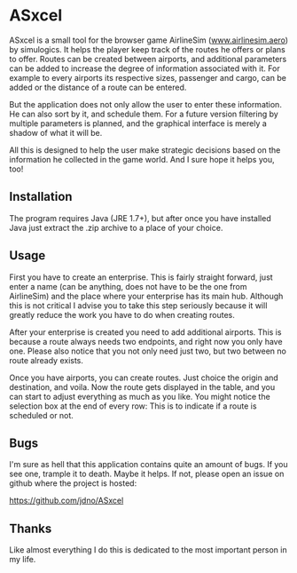 ASxcel
======

ASxcel is a small tool for the browser game AirlineSim (www.airlinesim.aero) by simulogics. It
helps the player keep track of the routes he offers or plans to offer. Routes can be created
between airports, and additional parameters can be added to increase the degree of information
associated with it. For example to every airports its respective sizes, passenger and cargo, can
be added or the distance of a route can be entered.

But the application does not only allow the user to enter these information. He can also sort by
it, and schedule them. For a future version filtering by multiple parameters is planned, and the
graphical interface is merely a shadow of what it will be.

All this is designed to help the user make strategic decisions based on the information he collected
in the game world. And I sure hope it helps you, too!

Installation
------------

The program requires Java (JRE 1.7+), but after once you have installed Java just extract the .zip
archive to a place of your choice.

Usage
-----

First you have to create an enterprise. This is fairly straight forward, just enter a name (can be
anything, does not have to be the one from AirlineSim) and the place where your enterprise has its
main hub. Although this is not critical I advise you to take this step seriously because it will
greatly reduce the work you have to do when creating routes.

After your enterprise is created you need to add additional airports. This is because a route always
needs two endpoints, and right now you only have one. Please also notice that you not only need just
two, but two between no route already exists.

Once you have airports, you can create routes. Just choice the origin and destination, and voila. Now
the route gets displayed in the table, and you can start to adjust everything as much as you like. You
might notice the selection box at the end of every row: This is to indicate if a route is scheduled or
not.

Bugs
----

I'm sure as hell that this application contains quite an amount of bugs. If you see one, trample it to
death. Maybe it helps. If not, please open an issue on github where the project is hosted:

https://github.com/jdno/ASxcel

Thanks
------
Like almost everything I do this is dedicated to the most important person in my life.
